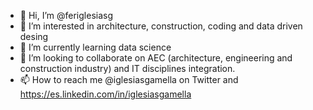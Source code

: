 - 👋 Hi, I’m @feriglesiasg
- 👀 I’m interested in architecture, construction, coding and data driven desing
- 🌱 I’m currently learning data science
- 💞️ I’m looking to collaborate on AEC (architecture, engineering and construction industry) and IT disciplines integration.
- 📫 How to reach me @iglesiasgamella on Twitter and https://es.linkedin.com/in/iglesiasgamella 

<!---
feriglesiasg/feriglesiasg is a ✨ special ✨ repository because its `README.md` (this file) appears on your GitHub profile.
You can click the Preview link to take a look at your changes.
--->
